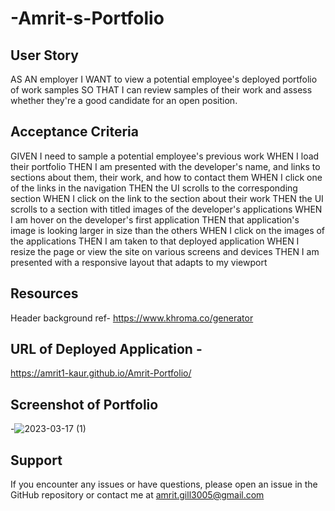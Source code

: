 # -Amrit-s-Portfolio
## User Story
AS AN employer
I WANT to view a potential employee's deployed portfolio of work samples
SO THAT I can review samples of their work and assess whether they're a good candidate for an open position.


## Acceptance Criteria
GIVEN I need to sample a potential employee's previous work
WHEN I load their portfolio
THEN I am presented with the developer's name,  and links to sections about them, their work, and how to contact them
WHEN I click one of the links in the navigation
THEN the UI scrolls to the corresponding section
WHEN I click on the link to the section about their work
THEN the UI scrolls to a section with titled images of the developer's applications
WHEN I am hover on the developer's first application
THEN that application's image is looking larger in size than the others
WHEN I click on the images of the applications
THEN I am taken to that deployed application
WHEN I resize the page or view the site on various screens and devices
THEN I am presented with a responsive layout that adapts to my viewport



## Resources
 Header background ref- https://www.khroma.co/generator

## URL of Deployed Application -
https://amrit1-kaur.github.io/Amrit-Portfolio/

## Screenshot of Portfolio
-![2023-03-17 (1)](https://user-images.githubusercontent.com/125145657/225770675-b8b9af16-483d-434f-9466-4da235c859ea.png)

## Support 
If you encounter any issues or have questions, please open an issue in the GitHub repository or contact me at amrit.gill3005@gmail.com
